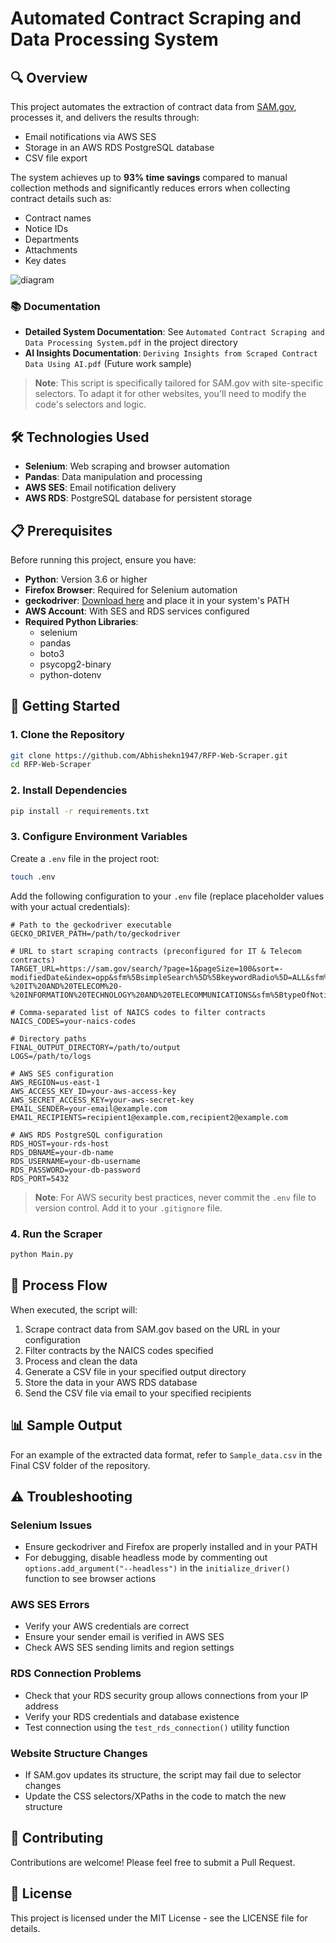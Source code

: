 # Automated Contract Scraping and Data Processing System

## 🔍 Overview

This project automates the extraction of contract data from [SAM.gov](https://sam.gov/), processes it, and delivers the results through:
- Email notifications via AWS SES
- Storage in an AWS RDS PostgreSQL database
- CSV file export

The system achieves up to **93% time savings** compared to manual collection methods and significantly reduces errors when collecting contract details such as:
- Contract names
- Notice IDs
- Departments
- Attachments
- Key dates

![diagram](https://github.com/user-attachments/assets/994b6ef2-e6e8-4ca7-a007-774c29b63121)

### 📚 Documentation

- **Detailed System Documentation**: See `Automated Contract Scraping and Data Processing System.pdf` in the project directory
- **AI Insights Documentation**: `Deriving Insights from Scraped Contract Data Using AI.pdf` (Future work sample)

> **Note**: This script is specifically tailored for SAM.gov with site-specific selectors. To adapt it for other websites, you'll need to modify the code's selectors and logic.

## 🛠️ Technologies Used

- **Selenium**: Web scraping and browser automation
- **Pandas**: Data manipulation and processing
- **AWS SES**: Email notification delivery
- **AWS RDS**: PostgreSQL database for persistent storage

## 📋 Prerequisites

Before running this project, ensure you have:

- **Python**: Version 3.6 or higher
- **Firefox Browser**: Required for Selenium automation
- **geckodriver**: [Download here](https://github.com/mozilla/geckodriver/releases) and place it in your system's PATH
- **AWS Account**: With SES and RDS services configured
- **Required Python Libraries**:
  - selenium
  - pandas
  - boto3
  - psycopg2-binary
  - python-dotenv

## 🚀 Getting Started

### 1. Clone the Repository

```bash
git clone https://github.com/Abhishekn1947/RFP-Web-Scraper.git
cd RFP-Web-Scraper
```

### 2. Install Dependencies

```bash
pip install -r requirements.txt
```

### 3. Configure Environment Variables

Create a `.env` file in the project root:

```bash
touch .env
```

Add the following configuration to your `.env` file (replace placeholder values with your actual credentials):

```
# Path to the geckodriver executable
GECKO_DRIVER_PATH=/path/to/geckodriver

# URL to start scraping contracts (preconfigured for IT & Telecom contracts)
TARGET_URL=https://sam.gov/search/?page=1&pageSize=100&sort=-modifiedDate&index=opp&sfm%5BsimpleSearch%5D%5BkeywordRadio%5D=ALL&sfm%5Bstatus%5D%5Bis_active%5D=true&sfm%5BserviceClassificationWrapper%5D%5Bpsc%5D%5B0%5D%5Bkey%5D=7&sfm%5BserviceClassificationWrapper%5D%5Bpsc%5D%5B0%5D%5Bvalue%5D=7%20-%20IT%20AND%20TELECOM%20-%20INFORMATION%20TECHNOLOGY%20AND%20TELECOMMUNICATIONS&sfm%5BtypeOfNotice%5D%5B0%5D%5Bkey%5D=p&sfm%5BtypeOfNotice%5D%5B0%5D%5Bvalue%5D=Presolicitation&sfm%5BtypeOfNotice%5D%5B1%5D%5Bkey%5D=o&sfm%5BtypeOfNotice%5D%5B1%5D%5Bvalue%5D=Solicitation

# Comma-separated list of NAICS codes to filter contracts
NAICS_CODES=your-naics-codes

# Directory paths
FINAL_OUTPUT_DIRECTORY=/path/to/output
LOGS=/path/to/logs

# AWS SES configuration
AWS_REGION=us-east-1
AWS_ACCESS_KEY_ID=your-aws-access-key
AWS_SECRET_ACCESS_KEY=your-aws-secret-key
EMAIL_SENDER=your-email@example.com
EMAIL_RECIPIENTS=recipient1@example.com,recipient2@example.com

# AWS RDS PostgreSQL configuration
RDS_HOST=your-rds-host
RDS_DBNAME=your-db-name
RDS_USERNAME=your-db-username
RDS_PASSWORD=your-db-password
RDS_PORT=5432
```

> **Note**: For AWS security best practices, never commit the `.env` file to version control. Add it to your `.gitignore` file.

### 4. Run the Scraper

```bash
python Main.py
```

## 🔄 Process Flow

When executed, the script will:
1. Scrape contract data from SAM.gov based on the URL in your configuration
2. Filter contracts by the NAICS codes specified
3. Process and clean the data
4. Generate a CSV file in your specified output directory
5. Store the data in your AWS RDS database
6. Send the CSV file via email to your specified recipients

## 📊 Sample Output

For an example of the extracted data format, refer to `Sample_data.csv` in the Final CSV folder of the repository.

## ⚠️ Troubleshooting

### Selenium Issues
- Ensure geckodriver and Firefox are properly installed and in your PATH
- For debugging, disable headless mode by commenting out `options.add_argument("--headless")` in the `initialize_driver()` function to see browser actions

### AWS SES Errors
- Verify your AWS credentials are correct
- Ensure your sender email is verified in AWS SES
- Check AWS SES sending limits and region settings

### RDS Connection Problems
- Check that your RDS security group allows connections from your IP address
- Verify your RDS credentials and database existence
- Test connection using the `test_rds_connection()` utility function

### Website Structure Changes
- If SAM.gov updates its structure, the script may fail due to selector changes
- Update the CSS selectors/XPaths in the code to match the new structure

## 🤝 Contributing

Contributions are welcome! Please feel free to submit a Pull Request.

## 📝 License

This project is licensed under the MIT License - see the LICENSE file for details.
